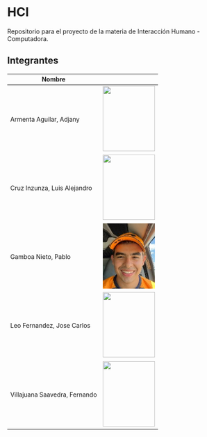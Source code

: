 # HCI
Repositorio para el proyecto de la materia de Interacción Humano - Computadora.

## Integrantes 

| Nombre | <!-- --> |
|--------|-|
|Armenta Aguilar, Adjany| <img src="" width="120" height="150"> |
|Cruz Inzunza, Luis Alejandro| <img src="" width="120" height="150"> |
|Gamboa Nieto, Pablo|<img src="./team/ProfilePicPablo2.jpeg" width="120" height="150">|
|Leo Fernandez, Jose Carlos| <img src="" width="120" height="150">|
|Villajuana Saavedra, Fernando| <img src="" width="120" height="150"> |
